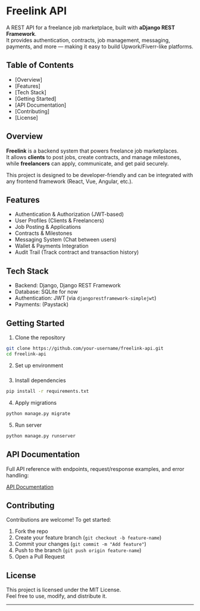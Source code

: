 Freelink API
============

A REST API for a freelance job marketplace, built with **aDjango REST Framework**.  
It provides authentication, contracts, job management, messaging, payments, and more — making it easy to build Upwork/Fiverr-like platforms.

Table of Contents
--------------------
- [Overview]
- [Features]
- [Tech Stack]
- [Getting Started]
- [API Documentation]
- [Contributing]
- [License]


Overview
--------
**Freelink** is a backend system that powers freelance job marketplaces.  
It allows **clients** to post jobs, create contracts, and manage milestones, while **freelancers** can apply, communicate, and get paid securely.

This project is designed to be developer-friendly and can be integrated with any frontend framework (React, Vue, Angular, etc.).


Features
-----------
- Authentication & Authorization (JWT-based)  
- User Profiles (Clients & Freelancers)  
- Job Posting & Applications  
- Contracts & Milestones  
- Messaging System (Chat between users)  
- Wallet & Payments Integration  
- Audit Trail (Track contract and transaction history)  



Tech Stack
-------------
- Backend: Django, Django REST Framework  
- Database: SQLite for now  
- Authentication: JWT (via `djangorestframework-simplejwt`)  
- Payments: (Paystack)  


Getting Started
------------------

1. Clone the repository
```bash
git clone https://github.com/your-username/freelink-api.git
cd freelink-api
```

2. Set up environment  
#####

3. Install dependencies
```bash
pip install -r requirements.txt
```

4. Apply migrations
```bash
python manage.py migrate
```

5. Run server
```bash
python manage.py runserver
```


API Documentation
--------------------
Full API reference with endpoints, request/response examples, and error handling:  

[API Documentation](API.pdf)


Contributing
---------------
Contributions are welcome! To get started:

1. Fork the repo  
2. Create your feature branch (`git checkout -b feature-name`)  
3. Commit your changes (`git commit -m "Add feature"`)  
4. Push to the branch (`git push origin feature-name`)  
5. Open a Pull Request  


License
----------
This project is licensed under the MIT License.  
Feel free to use, modify, and distribute it.

---
